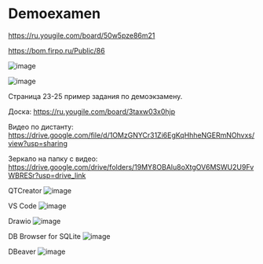 # Demoexamen

https://ru.yougile.com/board/50w5pze86m21

https://bom.firpo.ru/Public/86

![image](https://github.com/user-attachments/assets/55c003bb-a684-4dce-8bf9-da0e11a69330)

![image](https://github.com/user-attachments/assets/dce48e67-2abf-4caa-9017-68d606c280e9)

Страница 23-25 пример задания по демоэкзамену. 

Доска: https://ru.yougile.com/board/3taxw03x0hjp

Видео по дистанту: https://drive.google.com/file/d/1OMzGNYCr31Zi6EgKqHhheNGERmNOhvxs/view?usp=sharing

Зеркало на папку с видео: https://drive.google.com/drive/folders/19MY8OBAlu8oXtgOV6MSWU2U9FvWBRESr?usp=drive_link

QTCreator
![image](https://github.com/user-attachments/assets/436b2ca4-2ca5-4865-ae85-01f04041ba9d)

VS Code
![image](https://github.com/user-attachments/assets/d6df9a55-f020-4254-a943-b904f254f165)

Drawio
![image](https://github.com/user-attachments/assets/c50e9ec6-d01d-4668-8a8d-75757157b131)

DB Browser for SQLite
![image](https://github.com/user-attachments/assets/f4818c61-9e58-4258-bf4b-599ddbb074df)

DBeaver
![image](https://github.com/user-attachments/assets/2042b13a-e9cf-4f85-a6ed-7102de6e3323)

